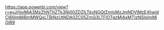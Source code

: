 https://app.powerbi.com/view?r=eyJrIjoiMjA3MzZhNTItZTk3Ni00ZDZlLTkxNGQtZmIxMzJmNDVlMzE4IiwidCI6IjlmMjBmMWQxLTBiNzUtNDA0ZC05ZmQ3LTFlOTgzMjAxMTIzNSIsImMiOjR9
